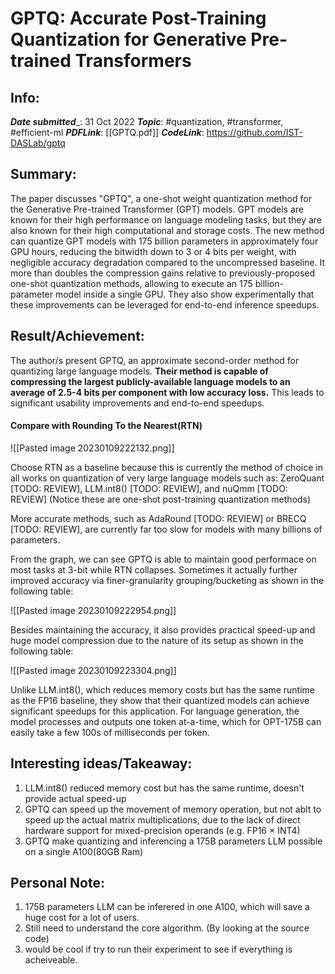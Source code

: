 # GPTQ: Accurate Post-Training Quantization for Generative Pre-trained Transformers 

## Info: 
___Date submitted____:  31 Oct 2022
___Topic___: #quantization, #transformer, #efficient-ml
___PDFLink___: [[GPTQ.pdf]] 
___CodeLink___: https://github.com/IST-DASLab/gptq

## Summary:  

The paper discusses "GPTQ", a one-shot weight quantization method for the Generative Pre-trained Transformer (GPT) models. GPT models are known for their high performance on language modeling tasks, but they are also known for their high computational and storage costs. The new method can quantize GPT models with 175 billion parameters in approximately four GPU hours, reducing the bitwidth down to 3 or 4 bits per weight, with negligible accuracy degradation compared to the uncompressed baseline. It more than doubles the compression gains relative to previously-proposed one-shot quantization methods, allowing to execute an 175 billion-parameter model inside a single GPU. They also show experimentally that these improvements can be leveraged for end-to-end inference speedups.

## Result/Achievement:

The author/s present GPTQ, an approximate second-order method for quantizing large language models. **Their method is capable of compressing the largest publicly-available language models to an average of 2.5-4 bits per component with low accuracy loss.** This leads to significant usability improvements and end-to-end speedups. 

#### Compare with Rounding To the Nearest(RTN) 

![[Pasted image 20230109222132.png]]

Choose RTN as a baseline because this is currently the method of choice in all works on quantization of very large language models such as: ZeroQuant [TODO: REVIEW], LLM.int8() [TODO: REVIEW], and nuQmm [TODO: REVIEW] (Notice these are one-shot post-training quantization methods)

More accurate methods, such as AdaRound [TODO: REVIEW] or BRECQ  [TODO: REVIEW], are currently far too slow for models with many billions of parameters. 

From the graph, we can see GPTQ is able to maintain good performace on most tasks at 3-bit while RTN collapses. Sometimes it actually further improved accuracy via finer-granularity grouping/bucketing as shown in the following table:

![[Pasted image 20230109222954.png]]

Besides maintaining the accuracy, it also provides practical speed-up and huge model compression due to the nature of its setup as shown in the following table:

![[Pasted image 20230109223304.png]]

Unlike LLM.int8(), which reduces memory costs but has the same runtime as the FP16 baseline, they show that their quantized models can achieve significant speedups for this application. For language generation, the model processes and outputs one token at-a-time, which for OPT-175B can easily take a few 100s of milliseconds per token.

## Interesting ideas/Takeaway: 

1. LLM.int8() reduced memory cost but has the same runtime, doesn't provide actual speed-up
2. GPTQ can speed up the movement of memory operation, but not ablt to speed up the actual matrix multiplications, due to the lack of direct hardware support for mixed-precision operands (e.g. FP16 × INT4)
3. GPTQ make quantizing and inferencing a 175B parameters LLM possible on a single A100(80GB Ram)


## Personal Note: 

1. 175B parameters LLM can be inferered in one A100, which will save a huge cost for a lot of users. 
2. Still need to understand the core algorithm. (By looking at the source code)
3. would be cool if try to run their experiment to see if everything is acheiveable. 

